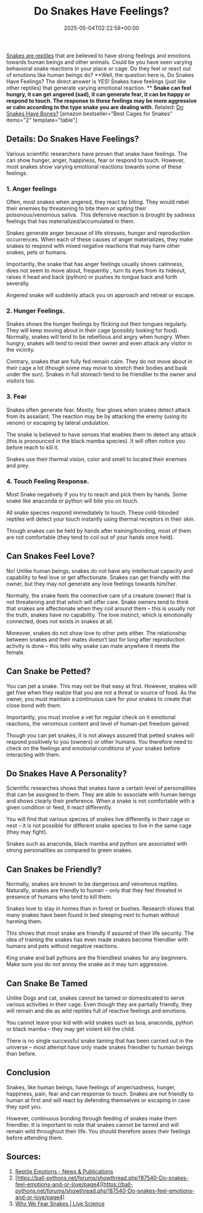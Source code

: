 ﻿---
layout: post
title: Do Snakes Have Feelings?
date: '2025-05-04T02:22:58+00:00'
categories:
- Guide
- Snakes
tags: []
slug: /do-snakes-have-feelings/
lastmod: 2025-05-07T12:21:26+03:00
---

[Snakes are reptiles](https://www.livescience.com/27845-snakes.html)
that are believed to have strong feelings and emotions towards human beings and other animals. Could be you have seen varying behavioral snake reactions in your place or cage. Do they feel or react out of emotions like human beings do?
**Well, the question here is, Do Snakes Have Feelings? The direct answer is YES! Snakes have feelings (just like other reptiles) that generate varying emotional reaction. **
**Snake can feel hungry, it can get angered (sad), it can generate fear, it can be happy or respond to touch. The response to these feelings may be more aggressive or calm according to the type snake you are dealing with.**
Related:
[Do Snakes Have Bones?](https://pestpolicy.com/do-snakes-have-feelings/)
[amazon bestseller="Best Cages for Snakes" items="2" template="table"]
## Details: Do Snakes Have Feelings?
Various scientific researchers have proven that snake have feelings. The can show hunger, anger, happiness, fear or respond to touch. However, most snakes show varying emotional reactions towards some of these feelings.
### **1. Anger feelings**
Often, most snakes when angered, they react by biting. They would rebel their enemies by threatening to bite them or spiting their poisonous/venomous saliva.  This defensive reaction is brought by sadness feelings that has materialized/accumulated in them.

Snakes generate anger because of life stresses, hunger and reproduction occurrences. When each of these causes of anger materializes, they make snakes to respond with mixed negative reactions that may harm other snakes, pets or humans.

Importantly, the snake that has anger feelings usually shows calmness, does not seem to move about, frequently , turn its eyes from its hideout, raises it head and back (python) or pushes its tongue back and forth severally.

Angered snake will suddenly attack you on approach and retreat or escape.
### **2. Hunger Feelings.**
Snakes shows the hunger feelings by flicking out their tongues regularly. They will keep moving about in their cage (possibly looking for food). Normally, snakes will tend to be rebellious and angry when hungry. When hungry, snakes will tend to resist their owner and even attack any visitor in the vicinity.

Contrary, snakes that are fully fed remain calm. They do not move about in their cage a lot (though some may move to stretch their bodies and bask under the sun). Snakes in full stomach tend to be friendlier to the owner and visitors too.
### 3. Fear
Snakes often generate fear. Mostly, fear glows when snakes detect attack from its assailant. The reaction may be by attacking the enemy (using its venom) or escaping by lateral undulation.

The snake is believed to have senses that enables them to detect any attack (this is pronounced in the black mamba species). It will often notice you before reach to kill it.

Snakes use their thermal vision, color and smell to located their enemies and prey.
### **4. Touch Feeling Response.**
Most Snake negatively if you try to reach and pick them by hands. Some snake like anaconda or python will bite you on touch.

All snake species respond immediately to touch. These cold-blooded reptiles will detect your touch instantly using thermal receptors in their skin.

Though snakes can be held by hands after training/bonding, most of them are not comfortable (they tend to coil out of your hands once held).
## Can Snakes Feel Love?
No! Unlike human beings, snakes do not have any intellectual capacity and capability to feel love or get affectionate. Snakes can get friendly with the owner, but they may not generate any love feelings towards him/her.

Normally, the snake feels the connective care of a creature (owner) that is not threatening and that which will offer care. Snake owners tend to think that snakes are affectionate when they coil around them – this is usually not the truth, snakes have no capability. The love instinct, which is emotionally connected, does not exists in snakes at all.

Moreover, snakes do not show love to other pets either. The relationship between snakes and their mates doesn’t last for long after reproduction activity is done – this tells why snake can mate anywhere it meets the female.
## Can Snake be Petted?
You can pet a snake. This may not be that easy at first. However, snakes will get free when they realize that you are not a threat or source of food. As the owner, you must maintain a continuous care for your snakes to create that close bond with them.

Importantly, you must involve a vet for regular check on it emotional reactions, the venomous content and level of human-pet freedom gained.

Though you can pet snakes, it is not always assured that petted snakes will respond positively to you (owners) or other humans. You therefore need to check on the feelings and emotional conditions of your snakes before interacting with them.
## Do Snakes Have A Personality?
Scientific researches shows that snakes have a certain level of personalities that can be assigned to them. They are able to associate with human beings and shows clearly their preference. When a snake is not comfortable with a given condition or feed, it react differently.

You will find that various species of snakes live differently in their cage or nest – it is not possible for different snake species to live in the same cage (they may fight).

Snakes such as anaconda, black mamba and python are associated with strong personalities as compared to green snakes.
## Can Snakes be Friendly?
Normally, snakes are known to be dangerous and venomous reptiles. Naturally, snakes are friendly to human – only that they feel threated in presence of humans who tend to kill them.

Snakes love to stay in homes than in forest or bushes. Research shows that many snakes have been found in bed sleeping next to human without harming them.

This shows that most snake are friendly if assured of their life security. The idea of training the snakes has even made snakes become friendlier with humans and pets without negative reactions.

King snake and ball pythons are the friendliest snakes for any beginners. Make sure you do not annoy the snake as it may turn aggressive.
## Can Snake Be Tamed
Unlike Dogs and cat, snakes cannot be tamed or domesticated to serve various activities in their cage. Even though they are partially friendly, they will remain and die as wild reptiles full of reactive feelings and emotions.

You cannot leave your kid with wild snakes such as boa, anaconda, python or black mamba – they may get violent kill the child.

There is no single successful snake taming that has been carried out in the universe – most attempt have only made snakes friendlier to human beings than before.
## Conclusion
Snakes, like human beings, have feelings of anger/sadness, hunger, happiness, pain, fear and can response to touch. Snakes are not friendly to human at first and will react by defending themselves or escaping in case they spot you.

However, continuous bonding through feeding of snakes make them friendlier. It is important to note that snakes cannot be tamed and will remain wild throughout their life. You should therefore asses their feelings before attending them.
## Sources:
1. [Reptile Emotions - News & Publications](https://vetmed.tamu.edu/news/pet-talk/reptile-emotions/)
2. [https://ball-pythons.net/forums/showthread.php?87540-Do-snakes-feel-emotions-and-or-love/page4](https://ball-pythons.net/forums/showthread.php?87540-Do-snakes-feel-emotions-and-or-love/page4)
3. [Why We Fear Snakes | Live Science](https://www.livescience.com/2348-fear-snakes.html)